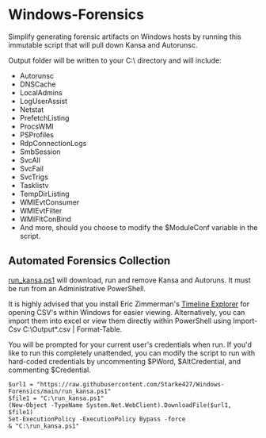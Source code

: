 # Windows-Forensics
Simplify generating forensic artifacts on Windows hosts by running this immutable script that will pull down Kansa and Autorunsc.

Output folder will be written to your C:\ directory and will include:

* Autorunsc
* DNSCache
* LocalAdmins
* LogUserAssist
* Netstat
* PrefetchListing
* ProcsWMI
* PSProfiles
* RdpConnectionLogs
* SmbSession
* SvcAll
* SvcFail
* SvcTrigs
* Tasklistv
* TempDirListing
* WMIEvtConsumer
* WMIEvtFilter
* WMIFltConBind
* And more, should you choose to modify the $ModuleConf variable in the script.


## Automated Forensics Collection

[run_kansa.ps1](https://raw.githubusercontent.com/Starke427/Windows-Forensics/main/run_kansa.ps1) will download, run and remove Kansa and Autoruns. It must be run from an Administrative PowerShell.

It is highly advised that you install Eric Zimmerman's [Timeline Explorer](https://f001.backblazeb2.com/file/EricZimmermanTools/TimelineExplorer.zip) for opening CSV's within Windows for easier viewing. Alternatively, you can import them into excel or view them directly within PowerShell using Import-Csv C:\Output*.csv | Format-Table.

You will be prompted for your current user's credentials when run. If you'd like to run this completely unattended, you can modify the script to run with hard-coded credentials by uncommenting $PWord, $AltCredential, and commenting $Credential.

```
$url1 = "https://raw.githubusercontent.com/Starke427/Windows-Forensics/main/run_kansa.ps1"
$file1 = "C:\run_kansa.ps1"
(New-Object -TypeName System.Net.WebClient).DownloadFile($url1, $file1)
Set-ExecutionPolicy -ExecutionPolicy Bypass -force
& "C:\run_kansa.ps1"
```
